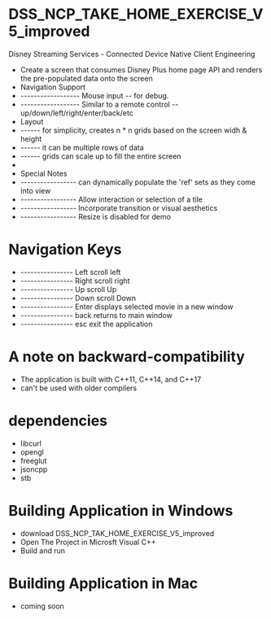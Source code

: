 # DSS_NCP_TAKE_HOME_EXERCISE_V5_improved
Disney Streaming Services - Connected Device Native Client Engineering
* Create a screen that consumes Disney Plus home page API and renders the pre-populated data onto the screen
* Navigation Support
* ------------------ Mouse input -- for debug. 
* ------------------ Similar to a remote control -- up/down/left/right/enter/back/etc 
* Layout 
* ------ for simplicity, creates n * n grids based on the screen widh & height
* ------ it can be multiple rows of data
* ------ grids can scale up to fill the entire screen
* 
* Special Notes
* ----------------- can dynamically populate the 'ref' sets as they come into view
* ----------------- Allow interaction or selection of a tile
* ----------------- Incorporate transition or visual aesthetics
* ----------------- Resize is disabled for demo 

# Navigation Keys
* ---------------- Left   scroll left
* ---------------- Right  scroll right
* ---------------- Up     scroll Up
* ---------------- Down   scroll Down
* ---------------- Enter  displays selected movie in a new window
* ---------------- back   returns to main window
* ---------------- esc    exit the application


# A note on backward-compatibility
* The application is built with C++11, C++14, and C++17
* can't be used with older compilers

# dependencies
* libcurl   
* opengl          
* freeglut       
* jsoncpp
* stb

# Building Application in Windows
* download DSS_NCP_TAK_HOME_EXERCISE_V5_improved
* Open The Project in Microsft Visual C++ 
* Build and run

# Building Application in Mac         
* coming soon
